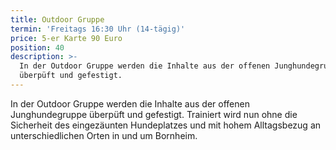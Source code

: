 ```yaml
---
title: Outdoor Gruppe
termin: 'Freitags 16:30 Uhr (14-tägig)'
price: 5-er Karte 90 Euro
position: 40
description: >-
  In der Outdoor Gruppe werden die Inhalte aus der offenen Junghundegruppe
  überpüft und gefestigt.
---
```

In der Outdoor Gruppe werden die Inhalte aus der offenen Junghundegruppe überpüft und gefestigt.  Trainiert wird nun ohne die Sicherheit des eingezäunten Hundeplatzes und mit hohem Alltagsbezug an unterschiedlichen Orten in und um Bornheim.
